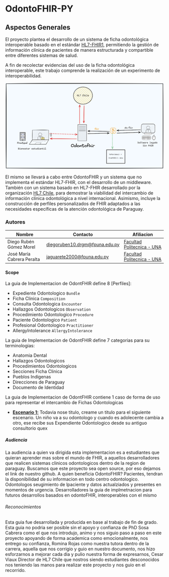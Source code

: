 # OdontoFHIR-PY

## Aspectos Generales
El proyecto plantea el desarrollo de un sistema de ficha odontológica interoperable basado en el estándar [HL7-FHIR1](https://hl7.org/fhir/), permitiendo la gestión de información clínica de pacientes de manera estructurada y compartible entre diferentes sistemas de salud.

A fin de recolectar evidencias del uso de la ficha odontológica interoperable, este trabajo comprende la realización de un experimento de interoperabilidad. 

![Logo](../imagenes/odontofhir_esquema.png)

El mismo se llevará a cabo entre OdontoFHIR y un sistema que no implementa el estándar HL7-FHIR, con el desarrollo de un middleware. También con un sistema basado en HL7-FHIR desarrollado por la organización [HL7 Chile](https://hl7chile.cl), para demostrar la viabilidad del intercambio de información clínica odontológica a nivel internacional. 
Asimismo, incluye la construcción de perfiles personalizados de FHIR adaptados a las necesidades específicas de la atención odontológica de Paraguay.


### Autores

| **Nombre**                     | **Contacto**                       |  **Afiliacion**             |
| ---------------------------| -------------------------------| -------------------------|
| Diego Rubén Gómez Morel    | diegoruben10.drgm@fpuna.edu.py | [Facultad Politecnica - UNA](https://www.pol.una.py/) |
| José María Cabrera Peralta |  jaguarete2000@fpuna.edu.py    | [Facultad Politecnica - UNA](https://www.pol.una.py/) | 


#### Scope

La guia de Implementacion de OdontFHIR define 8 [Perfiles]:
- Expediente Odontologico `Bundle` 
- Ficha Clinica `Composition`
- Consulta Odontologica `Encounter`
- Hallazgos Odontologicos `Observation`
- Procedimiento Odontologico `Procedure`
- Paciente Odontologico `Patient`
- Profesional Odontologico `Practitioner`
- AllergyIntolerance `AllergyIntolerance`

La guia de Implementacion de OdontFHIR define 7 categorias para su terminologias:

- Anatomia Dental
- Hallazgos Odontologicos
- Procedimientos Odontologicos 
- Secciones Ficha Clinica
- Pueblos Indigenas 
- Direcciones de Paraguay
- Documento de Identidad

La guia de Implementacion de OdontFHIR contiene 1 caso de forma de uso para representar el intercambio de Fichas Odontologicas
- [**Escenario 1:**](background.md#escenario-1) Todavia nose titulo, creame un titulo para el siguiente escenario. Un niño va a su odontologo
y cuando es adolecente cambia a otro, ese recibe sus Expendiente Odontologico desde su antiguo consultorio quex 

##### Audiencia
La audiencia a quien va dirigida esta implementacion es a estudiantes que quieran aprender mas sobre el mundo de FHIR, a aquellos desarrolladores que realicen sistemas clinicos odontologicos dentro de la region de paraguay. Buscamos que este proyecto sea open source, por eso dejamos el link de nuestro github.
A quien beneficia OdontoFHIR? Pacientes, tendran la disponibilidad de su informacion en todo centro odontologico. Odontologos seugimiento de lpaciente y datos actualziados y presentes en momentos de urgencia. Desarrolladores la guia de implmetnacion para futuros desarrollos basados en odontoFHIR, interoperables con el mismo

###### Reconocimientos
Esta guia fue desarrollada y producida en base al trabajo de fin de grado.
Esta guia no podria ser posible sin el apoyo y confianza de PhD Sosa Cabrera como el que nos introdujo, animo y nos siguio paso a paso en este proyecto apoyando de forma academica como emocionalmente, nos entrego su confianza, Romina Rojas como nuestra tutora dentro de la carrera, aquella que nos corrigio y guio en nuestro documento, nos hizo esforzarnos a mejorar cada dia y pulio nuestra forma de expresarnos, Cesar Viaux Director de HL7 Chile que nostros siendo estudiantes desconocidos nos teniendo las manos para realizar este proyecto y nos guio en el recorrido. 


